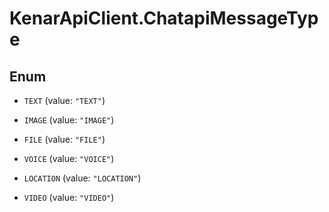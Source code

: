 # KenarApiClient.ChatapiMessageType

## Enum


* `TEXT` (value: `"TEXT"`)

* `IMAGE` (value: `"IMAGE"`)

* `FILE` (value: `"FILE"`)

* `VOICE` (value: `"VOICE"`)

* `LOCATION` (value: `"LOCATION"`)

* `VIDEO` (value: `"VIDEO"`)


